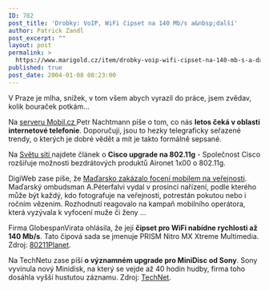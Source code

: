 ```yaml
---
ID: 782
post_title: 'Drobky: VoIP, WiFi čipset na 140 Mb/s a&nbsp;další'
author: Patrick Zandl
post_excerpt: ""
layout: post
permalink: >
  https://www.marigold.cz/item/drobky-voip-wifi-cipset-na-140-mb-s-a-dalsi
published: true
post_date: 2004-01-08 08:23:00
---
```

<P>V Praze je mlha, snížek, v tom všem abych vyrazil do práce, jsem zvědav, kolik bouraček potkám...</P>
<P>Na <A href="http://mobil.idnes.cz/fixni_spojeni/VoIP/voipvtomtoroce040108.html" target=_blank>serveru Mobil.cz </A>Petr Nachtmann píše o tom, co nás <STRONG>letos čeká v oblasti internetové telefonie</STRONG>. Doporučuji, jsou to hezky telegraficky seřazené trendy, o kterých je dobré vědět a mít je takto formálně sepsané.</P>
<P>Na <A href="http://www.svetsiti.cz/Produkty.asp?ID=200" target=_blank>Světu sítí </A>najdete článek o <STRONG>Cisco upgrade na 802.11g</STRONG> - Společnost Cisco rozšiřuje možnosti bezdrátových produktů Aironet 1x00 o 802.11g.</P>
<P>DigiWeb zase píše, že <A href="http://ihned.cz//5-13820040-i00000_d-c7" target=_blank>Maďarsko zakázalo focení mobilem na veřejnosti</A>. Maďarský ombudsman A.Péterfalvi vydal v prosinci nařízení, podle kterého může být každý, kdo fotografuje na veřejnosti, potrestán pokutou nebo i ročním vězením. Rozhodnutí reagovalo na kampaň mobilního operátora, která vyzývala k vyfocení muže či ženy ...</P>
<P>Firma GlobespanVirata ohlásila, že její <STRONG>čipset pro WiFi nabídne rychlosti až 140 Mb/s</STRONG>. Tato čipová sada se jmenuje PRISM Nitro MX Xtreme Multimedia. Zdroj: <A href="http://www.wi-fiplanet.com/news/article.php/3296501" target=_blank>80211Planet</A>.</P>
<P>Na TechNetu zase píší <STRONG>o významném upgrade pro MiniDisc od Sony</STRONG>. Sony vyvinula nový Minidisk, na který se vejde až 40 hodin hudby, firma toho dosáhla vyšší hustutou záznamu. Zdroj: <A href="http://technet.idnes.cz/hw/hw_mp3/sonymdapplemini040108.html" target=_blank>TechNet</A>.</P>